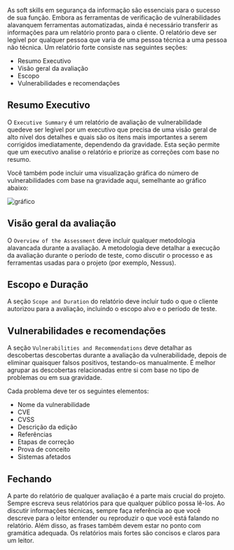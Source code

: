 As soft skills em segurança da informação são essenciais para o sucesso de sua função. Embora as ferramentas de verificação de vulnerabilidades alavanquem ferramentas automatizadas, ainda é necessário transferir as informações para um relatório pronto para o cliente. O relatório deve ser legível por qualquer pessoa que varia de uma pessoa técnica a uma pessoa não técnica. Um relatório forte consiste nas seguintes seções:

- Resumo Executivo
- Visão geral da avaliação
- Escopo
- Vulnerabilidades e recomendações

## Resumo Executivo

O `Executive Summary` é um relatório de avaliação de vulnerabilidade  quedeve ser legível por um executivo que precisa de uma visão geral de alto nível dos detalhes e quais são os itens mais importantes a serem corrigidos imediatamente, dependendo da gravidade. Esta seção permite que um executivo analise o relatório e priorize as correções com base no resumo.

Você também pode incluir uma visualização gráfica do número de vulnerabilidades com base na gravidade aqui, semelhante ao gráfico abaixo: 

![gráfico](https://academy.hackthebox.com/storage/modules/108/graph.png)

## Visão geral da avaliação

O `Overview of the Assessment` deve incluir qualquer metodologia alavancada durante a avaliação. A metodologia deve detalhar a execução da avaliação durante o período de teste, como discutir o processo e as ferramentas usadas para o projeto (por exemplo, Nessus).

## Escopo e Duração

A seção `Scope and Duration` do relatório deve incluir tudo o que o cliente autorizou para a avaliação, incluindo o escopo alvo e o período de teste.

## Vulnerabilidades e recomendações

A seção `Vulnerabilities and Recommendations` deve detalhar as descobertas descobertas durante a avaliação da vulnerabilidade, depois de eliminar quaisquer falsos positivos, testando-os manualmente. É melhor agrupar as descobertas relacionadas entre si com base no tipo de problemas ou em sua gravidade.

Cada problema deve ter os seguintes elementos:

- Nome da vulnerabilidade
- CVE
- CVSS
- Descrição da edição
- Referências
- Etapas de correção
- Prova de conceito
- Sistemas afetados

## Fechando

A parte do relatório de qualquer avaliação é a parte mais crucial do projeto. Sempre escreva seus relatórios para que qualquer público possa lê-los. Ao discutir informações técnicas, sempre faça referência ao que você descreve para o leitor entender ou reproduzir o que você está falando no relatório. Além disso, as frases também devem estar no ponto com gramática adequada. Os relatórios mais fortes são concisos e claros para um leitor.